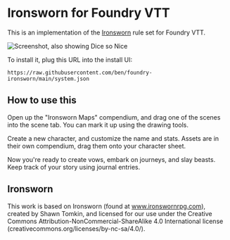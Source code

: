 # Ironsworn for Foundry VTT

This is an implementation of the [Ironsworn](https://www.ironswornrpg.com/) rule set for Foundry VTT.

![Screenshot, also showing Dice so Nice](https://user-images.githubusercontent.com/39902/104860543-06ce4780-58e1-11eb-8c8e-7543222f1875.png)

To install it, plug this URL into the install UI:

```
https://raw.githubusercontent.com/ben/foundry-ironsworn/main/system.json
```

## How to use this

Open up the "Ironsworn Maps" compendium, and drag one of the scenes into the scene tab.
You can mark it up using the drawing tools.

Create a new character, and customize the name and stats.
Assets are in their own compendium, drag them onto your character sheet.

Now you're ready to create vows, embark on journeys, and slay beasts.
Keep track of your story using journal entries.

## Ironsworn

This work is based on Ironsworn (found at www.ironswornrpg.com), created by Shawn Tomkin, and licensed for our use under the Creative Commons Attribution-NonCommercial-ShareAlike 4.0 International license  (creativecommons.org/licenses/by-nc-sa/4.0/).
